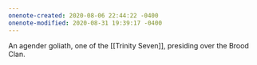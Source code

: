```yaml
---
onenote-created: 2020-08-06 22:44:22 -0400
onenote-modified: 2020-08-31 19:39:17 -0400
---
```


An agender goliath, one of the [[Trinity Seven]], presiding over the Brood Clan.

